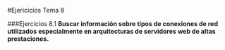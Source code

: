 #Ejericicios Tema 8

###Ejercicios 8.1
**Buscar información sobre tipos de conexiones de red utilizados especialmente en arquitecturas de servidores web de altas prestaciones.**

